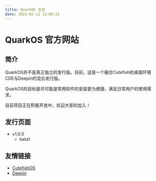 ```yaml
---
title: QuarkOS 主页
date: 2022-02-11 12:05:21
---
```

# QuarkOS 官方网站
## 简介
QuarkOS并不是真正独立的发行版。目前，这是一个融合Cutefish的桌面环境CDE与Deepin的混合发行版。

QuarkOS的目标是尽可能是常用软件的安装更为便捷，满足日常用户的使用需求。

目前项目正在积极开发中，欢迎大家的加入！
## 发行页面
<ul>
    <li>v1.0.0
    <ul><li><a herf="https://www.300c.top/2022/02/11/quarkos-1-0-0b1/index.html">beta1</a></li></ul>
    </li>
</ul>

## 友情链接

* [CutefishOS](https://cn.cutefishos.com/ )
* [Deepin](https://www.deepin.org/zh/)